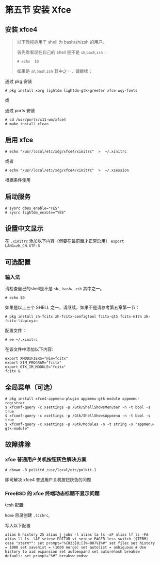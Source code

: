 # 第五节 安装 Xfce

## 安装 xfce4

>以下教程适用于 shell 为 bash/sh/zsh 的用户。
>
>首先看看现在自己的 shell 是不是 `sh`,`bash`,`zsh`：
>
>`# echo  $0`
>
>如果是 `sh`,`bash`,`zsh` 其中之一，请继续；

 
通过 pkg 安装

```
# pkg install xorg lightdm lightdm-gtk-greeter xfce wqy-fonts
```

或

通过 ports 安装

```
# cd /usr/ports/x11-wm/xfce4
# make install clean
```

## 启用 xfce

`# echo "/usr/local/etc/xdg/xfce4/xinitrc"  >  ~/.xinitrc`

或者

`# echo "/usr/local/etc/xdg/xfce4/xinitrc"  >  ~/.xsession` 

根据条件使用

## 启动服务

```
# sysrc dbus_enable="YES"
# sysrc lightdm_enable="YES"
```

## 设置中文显示

在 `.xinitrc` 添加以下内容（但要在最前面才正常启用） `export LANG=zh_CN.UTF-8`

## 可选配置

### 输入法

请检查自己的shell是不是 `sh`、`bash`、`zsh` 其中之一。

```
# echo $0
```

如果是以上三个 SHELL 之一，请继续，如果不是请参考第五章第一节：

```
# pkg install zh-fcitx zh-fcitx-configtool fcitx-qt5 fcitx-m17n zh-fcitx-libpinyin
```

配置文件：

```
# ee ~/.xinitrc 
```

在该文件中添加以下内容:

```
export XMODIFIERS="@im=fcitx"
export XIM_PROGRAM="fcitx"
export GTK_IM_MODULE="fcitx"
fcitx &
```

## 全局菜单（可选）

```
# pkg install xfce4-appmenu-plugin appmenu-gtk-module appmenu-registrar
$ xfconf-query -c xsettings -p /Gtk/ShellShowsMenubar -n -t bool -s true
$ xfconf-query -c xsettings -p /Gtk/ShellShowsAppmenu -n -t bool -s true
$ xfconf-query -c xsettings -p /Gtk/Modules -n -t string -s "appmenu-gtk-module"
```

## 故障排除

### xfce 普通用户关机按钮灰色解决方案

`# chown -R polkitd /usr/local/etc/polkit-1`

即可解决 xfce4 普通用户关机按钮灰色的问题

### FreeBSD 的 xfce 终端动态标题不显示问题

tcsh 配置:

`home` 目录创建 `.tcshrc`,

写入以下配置

`alias h history 25 alias j jobs -l alias la ls -aF alias lf ls -FA alias ll ls -lAF setenv EDITOR vi setenv PAGER less switch ($TERM) case "xterm*": set prompt="%{033]0;[]%~007%}%#" set filec set history = 1000 set savehist = (1000 merge) set autolist = ambiguous # Use history to aid expansion set autoexpand set autorehash breaksw default: set prompt="%#" breaksw endsw`
